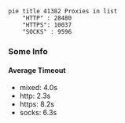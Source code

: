 
```mermaid
pie title 41382 Proxies in list
    "HTTP" : 28480
    "HTTPS": 10037
    "SOCKS" : 9596
```

### Some Info
#### Average Timeout

- mixed: 4.0s
- http: 2.3s
- https: 8.2s
- socks: 6.3s